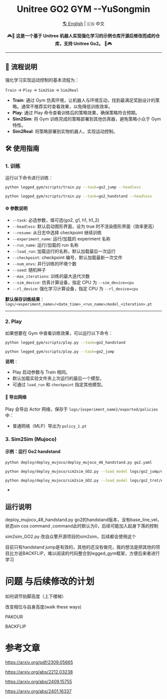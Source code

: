 <div align="center">
  <h1 align="center">Unitree GO2 GYM --YuSongmin</h1>
  <p align="center">
    <a href="README.md">🌎 English</a> | <span>🇨🇳 中文</span>
  </p>
</div>

<p align="center">
  🎮🚪 <strong>这是一个基于 Unitree 机器人实现强化学习的示例仓库开源后修改而成的仓库，支持 Unitree Go2。</strong> 🚪🎮
</p>

---

## 🔁 流程说明

强化学习实现运动控制的基本流程为：

`Train` → `Play` → `Sim2Sim` → `Sim2Real`

- **Train**: 通过 Gym 仿真环境，让机器人与环境互动，找到最满足奖励设计的策略。通常不推荐实时查看效果，以免降低训练效率。
- **Play**: 通过 Play 命令查看训练后的策略效果，确保策略符合预期。
- **Sim2Sim**: 将 Gym 训练完成的策略部署到其他仿真器，避免策略小众于 Gym 特性。
- **Sim2Real**: 将策略部署到实物机器人，实现运动控制。

## 🛠️ 使用指南

### 1. 训练

运行以下命令进行训练：

```bash
python legged_gym/scripts/train.py --task=go2_jump --headless
```
```bash
python legged_gym/scripts/train.py --task=go2_handstand --headless
```
#### ⚙️  参数说明
- `--task`: 必选参数，值可选(go2, g1, h1, h1_2)
- `--headless`: 默认启动图形界面，设为 true 时不渲染图形界面（效率更高）
- `--resume`: 从日志中选择 checkpoint 继续训练
- `--experiment_name`: 运行/加载的 experiment 名称
- `--run_name`: 运行/加载的 run 名称
- `--load_run`: 加载运行的名称，默认加载最后一次运行
- `--checkpoint`: checkpoint 编号，默认加载最新一次文件
- `--num_envs`: 并行训练的环境个数
- `--seed`: 随机种子
- `--max_iterations`: 训练的最大迭代次数
- `--sim_device`: 仿真计算设备，指定 CPU 为 `--sim_device=cpu`
- `--rl_device`: 强化学习计算设备，指定 CPU 为 `--rl_device=cpu`

**默认保存训练结果**：`logs/<experiment_name>/<date_time>_<run_name>/model_<iteration>.pt`

---

### 2. Play

如果想要在 Gym 中查看训练效果，可以运行以下命令：

```bash
python legged_gym/scripts/play.py --task=go2_handstand
```

```bash
python legged_gym/scripts/play.py --task=go2_jump
```
**说明**：

- Play 启动参数与 Train 相同。
- 默认加载实验文件夹上次运行的最后一个模型。
- 可通过 `load_run` 和 `checkpoint` 指定其他模型。

#### 💾 导出网络

Play 会导出 Actor 网络，保存于 `logs/{experiment_name}/exported/policies` 中：
- 普通网络（MLP）导出为 `policy_1.pt`


### 3. Sim2Sim (Mujoco)



#### 示例：运行 Go2 handstand

```bash
python deploy/deploy_mujoco/deploy_mujoco_48_handstand.py go2.yaml
```
```bash
python deploy/deploy_mujoco/sim2sim_GO2.py --load_model logs/go2_jump/exported/policies/policy_1.pt
```

```bash
python deploy/deploy_mujoco/sim2sim_GO2.py --load_model logs/go2_trot/exported/policies/policy_1.pt
```
-
## 运行说明
deploy_mujoco_48_handstand.py go2的handstand版本，没有base_line_vel，状态sin cos command ,command此时默认为0，后续可能加入起身下落的控制

sim2sim_GO2.py 改自众擎开源项目的sim2sim，后续都会使用这个

目前只有handstand jump是有效的，其他的还没有做完，我的想法是把其他的项目比方说BACKFLIP，难以阅读的代码整合到legged_gym框架，方便后来者进行学习
# 问题 与后续修改的计划

如何调节抬脚高度（上下楼梯）

改变相位与自身高度(walk these ways)

PAKOUR

BACKFLIP

# 参考文章
https://arxiv.org/pdf/2309.05665

https://arxiv.org/abs/2212.03238

https://arxiv.org/abs/2409.15755

https://arxiv.org/abs/2401.16337
